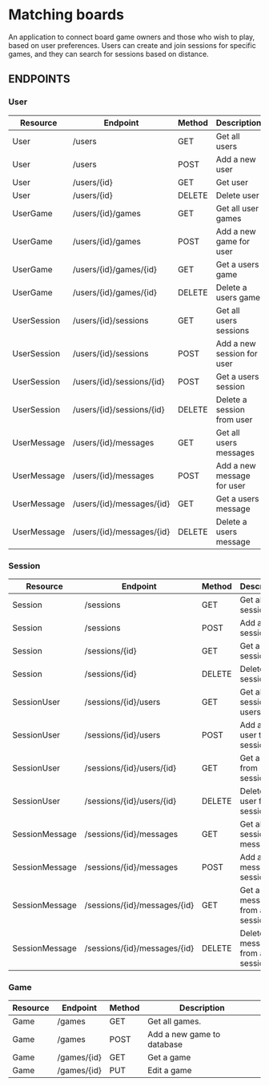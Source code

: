 # Matching boards

An application to connect board game owners and those who wish to play, based on user preferences.
Users can create and join sessions for specific games, and they can search for sessions based
on distance.

## ENDPOINTS

### User

| Resource    | Endpoint                  | Method | Description                |
|-------------|---------------------------|--------|----------------------------|
| User        | /users                    | GET    | Get all users              |
| User        | /users                    | POST   | Add a new user             |
| User        | /users/{id}               | GET    | Get user                   |
| User        | /users/{id}               | DELETE | Delete user                |
| UserGame    | /users/{id}/games         | GET    | Get all user games         |
| UserGame    | /users/{id}/games         | POST   | Add a new game for user    |
| UserGame    | /users/{id}/games/{id}    | GET    | Get a users game           |
| UserGame    | /users/{id}/games/{id}    | DELETE | Delete a users game        |
| UserSession | /users/{id}/sessions      | GET    | Get all users sessions     |
| UserSession | /users/{id}/sessions      | POST   | Add a new session for user |
| UserSession | /users/{id}/sessions/{id} | POST   | Get a users session        |
| UserSession | /users/{id}/sessions/{id} | DELETE | Delete a session from user |
| UserMessage | /users/{id}/messages      | GET    | Get all users messages     |
| UserMessage | /users/{id}/messages      | POST   | Add a new message for user |
| UserMessage | /users/{id}/messages/{id} | GET    | Get a users message        |
| UserMessage | /users/{id}/messages/{id} | DELETE | Delete a users message     |

### Session

| Resource       | Endpoint                     | Method | Description                     |
|----------------|------------------------------|--------|---------------------------------|
| Session        | /sessions                    | GET    | Get all sessions                |
| Session        | /sessions                    | POST   | Add a new session               |
| Session        | /sessions/{id}               | GET    | Get a session                   |
| Session        | /sessions/{id}               | DELETE | Delete a session                |
| SessionUser    | /sessions/{id}/users         | GET    | Get all sessions users          |
| SessionUser    | /sessions/{id}/users         | POST   | Add a new user to session       |
| SessionUser    | /sessions/{id}/users/{id}    | GET    | Get a user from session         |
| SessionUser    | /sessions/{id}/users/{id}    | DELETE | Delete a user from session      |
| SessionMessage | /sessions/{id}/messages      | GET    | Get all sessions messages       |
| SessionMessage | /sessions/{id}/messages      | POST   | Add a new message to session    |
| SessionMessage | /sessions/{id}/messages/{id} | GET    | Get a message from a session    |
| SessionMessage | /sessions/{id}/messages/{id} | DELETE | Delete a message from a session |

### Game

| Resource | Endpoint    | Method | Description                |
|----------|-------------|--------|----------------------------|
| Game     | /games      | GET    | Get all games.             |
| Game     | /games      | POST   | Add a new game to database |
| Game     | /games/{id} | GET    | Get a game                 |
| Game     | /games/{id} | PUT    | Edit a game                |
